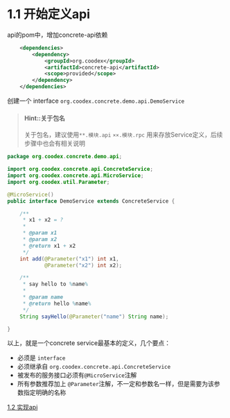 # 1.1 开始定义api

api的pom中，增加concrete-api依赖

```xml
    <dependencies>
        <dependency>
            <groupId>org.coodex</groupId>
            <artifactId>concrete-api</artifactId>
            <scope>provided</scope>
        </dependency>
    </dependencies>
```


创建一个 interface `org.coodex.concrete.demo.api.DemoService`

> #### Hint::关于包名
>
> 关于包名，建议使用`**.模块.api` `××.模块.rpc` 用来存放Service定义，后续步骤中也会有相关说明

```java
package org.coodex.concrete.demo.api;

import org.coodex.concrete.api.ConcreteService;
import org.coodex.concrete.api.MicroService;
import org.coodex.util.Parameter;

@MicroService()
public interface DemoService extends ConcreteService {

    /**
     * x1 + x2 = ?
     *
     * @param x1
     * @param x2
     * @return x1 + x2
     */
    int add(@Parameter("x1") int x1,
            @Parameter("x2") int x2);

    /**
     * say hello to %name%
     *
     * @param name
     * @return hello %name%
     */
    String sayHello(@Parameter("name") String name);

}
```

以上，就是一个concrete service最基本的定义，几个要点：
- 必须是 `interface`
- 必须继承自 `org.coodex.concrete.api.ConcreteService`
- 被发布的服务接口必须有`@MicroService`注解
- 所有参数推荐加上 `@Parameter`注解，不一定和参数名一样，但是需要为该参数指定明确的名称

[1.2 实现api](step1_2.md)